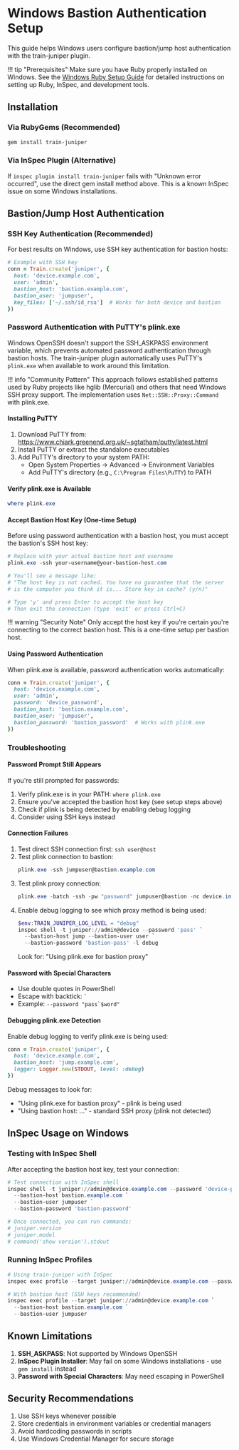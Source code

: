 # Windows Bastion Authentication Setup

This guide helps Windows users configure bastion/jump host authentication with the train-juniper plugin.

!!! tip "Prerequisites"
    Make sure you have Ruby properly installed on Windows. See the [Windows Ruby Setup Guide](windows-setup.md) for detailed instructions on setting up Ruby, InSpec, and development tools.

## Installation

### Via RubyGems (Recommended)
```powershell
gem install train-juniper
```

### Via InSpec Plugin (Alternative)
If `inspec plugin install train-juniper` fails with "Unknown error occurred", use the direct gem install method above. This is a known InSpec issue on some Windows installations.

## Bastion/Jump Host Authentication

### SSH Key Authentication (Recommended)
For best results on Windows, use SSH key authentication for bastion hosts:

```ruby
# Example with SSH key
conn = Train.create('juniper', {
  host: 'device.example.com',
  user: 'admin',
  bastion_host: 'bastion.example.com',
  bastion_user: 'jumpuser',
  key_files: ['~/.ssh/id_rsa']  # Works for both device and bastion
})
```

### Password Authentication with PuTTY's plink.exe

Windows OpenSSH doesn't support the SSH_ASKPASS environment variable, which prevents automated password authentication through bastion hosts. The train-juniper plugin automatically uses PuTTY's `plink.exe` when available to work around this limitation.

!!! info "Community Pattern"
    This approach follows established patterns used by Ruby projects like hglib (Mercurial) and others that need Windows SSH proxy support. The implementation uses `Net::SSH::Proxy::Command` with plink.exe.

#### Installing PuTTY
1. Download PuTTY from: https://www.chiark.greenend.org.uk/~sgtatham/putty/latest.html
2. Install PuTTY or extract the standalone executables
3. Add PuTTY's directory to your system PATH:
   - Open System Properties → Advanced → Environment Variables
   - Add PuTTY's directory (e.g., `C:\Program Files\PuTTY`) to PATH

#### Verify plink.exe is Available
```powershell
where plink.exe
```

#### Accept Bastion Host Key (One-time Setup)
Before using password authentication with a bastion host, you must accept the bastion's SSH host key:

```powershell
# Replace with your actual bastion host and username
plink.exe -ssh your-username@your-bastion-host.com

# You'll see a message like:
# "The host key is not cached. You have no guarantee that the server 
# is the computer you think it is... Store key in cache? (y/n)"

# Type 'y' and press Enter to accept the host key
# Then exit the connection (type 'exit' or press Ctrl+C)
```

!!! warning "Security Note"
    Only accept the host key if you're certain you're connecting to the correct bastion host. This is a one-time setup per bastion host.

#### Using Password Authentication
When plink.exe is available, password authentication works automatically:

```ruby
conn = Train.create('juniper', {
  host: 'device.example.com',
  user: 'admin',
  password: 'device_password',
  bastion_host: 'bastion.example.com',
  bastion_user: 'jumpuser',
  bastion_password: 'bastion_password'  # Works with plink.exe
})
```

### Troubleshooting

#### Password Prompt Still Appears
If you're still prompted for passwords:
1. Verify plink.exe is in your PATH: `where plink.exe`
2. Ensure you've accepted the bastion host key (see setup steps above)
3. Check if plink is being detected by enabling debug logging
4. Consider using SSH keys instead

#### Connection Failures
1. Test direct SSH connection first: `ssh user@host`
2. Test plink connection to bastion:
   ```powershell
   plink.exe -ssh jumpuser@bastion.example.com
   ```
3. Test plink proxy connection:
   ```powershell
   plink.exe -batch -ssh -pw "password" jumpuser@bastion -nc device.internal:22
   ```
4. Enable debug logging to see which proxy method is being used:
   ```powershell
   $env:TRAIN_JUNIPER_LOG_LEVEL = "debug"
   inspec shell -t juniper://admin@device --password 'pass' `
     --bastion-host jump --bastion-user user `
     --bastion-password 'bastion-pass' -l debug
   ```
   Look for: "Using plink.exe for bastion proxy"

#### Password with Special Characters
- Use double quotes in PowerShell
- Escape with backtick: `` ` ``
- Example: ``--password "pass`$word"``

#### Debugging plink.exe Detection
Enable debug logging to verify plink.exe is being used:
```ruby
conn = Train.create('juniper', {
  host: 'device.example.com',
  bastion_host: 'jump.example.com',
  logger: Logger.new(STDOUT, level: :debug)
})
```

Debug messages to look for:
- "Using plink.exe for bastion proxy" - plink is being used
- "Using bastion host: ..." - standard SSH proxy (plink not detected)

## InSpec Usage on Windows

### Testing with InSpec Shell
After accepting the bastion host key, test your connection:

```powershell
# Test connection with InSpec shell
inspec shell -t juniper://admin@device.example.com --password 'device-password' `
  --bastion-host bastion.example.com `
  --bastion-user jumpuser `
  --bastion-password 'bastion-password'

# Once connected, you can run commands:
# juniper.version
# juniper.model
# command('show version').stdout
```

### Running InSpec Profiles

```powershell
# Using train-juniper with InSpec
inspec exec profile --target juniper://admin@device.example.com --password 'secret'

# With bastion host (SSH keys recommended)
inspec exec profile --target juniper://admin@device.example.com `
  --bastion-host bastion.example.com `
  --bastion-user jumpuser
```

## Known Limitations

1. **SSH_ASKPASS**: Not supported by Windows OpenSSH
2. **InSpec Plugin Installer**: May fail on some Windows installations - use `gem install` instead
3. **Password with Special Characters**: May need escaping in PowerShell

## Security Recommendations

1. Use SSH keys whenever possible
2. Store credentials in environment variables or credential managers
3. Avoid hardcoding passwords in scripts
4. Use Windows Credential Manager for secure storage